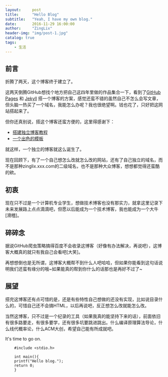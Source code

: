```yaml
---
layout:     post
title:      "Hello Blog"
subtitle:   "Yeah, I have my own blog."
date:       2016-11-29 16:00:00
author:     "ZingLix"
header-img: "img/post-1.jpg"
catalog: true
tags:
    - 生活
---
```


## 前言

折腾了两天，这个博客终于建立了。

这两天倒腾GitHub想找个地方把自己这四年里做的作品集合一下，看到了[GitHub Pages](https://pages.github.com/) 和 [Jekyll](http://jekyllrb.com/) 搭一个博客的方案，感觉还蛮不错的虽然自己不怎么会写文章， 但头脑一热买了一个域名，我能怎么办呢？我也很绝望啊。钱也花了，只好把这网站搭起来了。

但你还真别说，搭这个博客还蛮方便的，这里得感谢下：

* [搭建独立博客教程](http://www.cnfeat.com/blog/2014/05/10/how-to-build-a-blog/)
* [一个出色的模板](http://huangxuan.me/)

就这样，一个独立的博客就这么诞生了。

现在回顾下，有了一个自己想怎么改就怎么改的网站，还有了自己独立的域名，而不是那种zinglix.xxx.com的二级域名，也不是那种大众博客，想想都觉得还蛮酷的欸。

## 初衷

现在只不过是一个计算机专业学生，想做技术博客也没有那实力，就拿这里记录下未来发展路上点点滴滴吧，但愿以后能成为一个技术博客，我也能成为一个大牛[滑稽]。

## 碎碎念

据说GitHub爬虫策略搞得百度不会收录这博客（好像有办法解决，再说吧），这博客大概真的就只有我自己会看吧[大笑]。

再想想倒也是无所谓，这博客大概帮不到什么人吧哈哈，但如果你能看到这句话说明我们还蛮有缘分的哦~如果能真的帮到你什么的话那也是再好不过了~

## 展望

搭完这博客还有点可惜的是，还是有些特性自己想做的还没有实现，比如说目录什么的，可惜自己还不会搞HTML，以后再说吧，反正想怎么改就能怎么改。

当然这博客，只不过是一个纪录的工具（如果我真的能坚持下来的话），前面依旧有很多路要走，有很多要学，还有很多坑要跳进跳出。什么编译原理算法导论，什么线代概率论，什么ACM大创，希望自己能有所成就吧。

It's time to go on.

```
    #include <stdio.h>

    int main(){
    printf("Hello blog.");
    return 0;
    }
```



